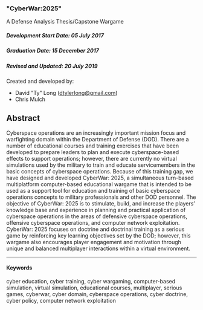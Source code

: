### "CyberWar:2025"
A Defense Analysis Thesis/Capstone Wargame

##### Development Start Date: 05 July 2017
##### Graduation Date: 15 December 2017

##### Revised and Updated: 20 July 2019

Created and developed by:
- David "Ty" Long (dtylerlong@gmail.com)
- Chris Mulch

## Abstract
Cyberspace operations are an increasingly important mission focus and warfighting domain within the Department of Defense (DOD). There are a number of educational courses and training exercises that have been developed to prepare leaders to plan and execute cyberspace-based effects to support operations; however, there are currently no virtual simulations used by the military to train and educate servicemembers in the basic concepts of cyberspace operations. Because of this training gap, we have designed and developed CyberWar: 2025, a simultaneous turn-based multiplatform computer-based educational wargame that is intended to be used as a support tool for education and training of basic cyberspace operations concepts to military professionals and other DOD personnel. The objective of CyberWar: 2025 is to stimulate, build, and increase the players’ knowledge base and experience in planning and practical application of cyberspace operations in the areas of defensive cyberspace operations, offensive cyberspace operations, and computer network exploitation. CyberWar: 2025 focuses on doctrine and doctrinal training as a serious game by reinforcing key learning objectives set by the DOD; however, this wargame also encourages player engagement and motivation through unique and balanced multiplayer interactions within a virtual environment.
___
#### Keywords
cyber education, cyber training, cyber wargaming, computer-based simulation, virtual simulation, educational courses, multiplayer, serious games, cyberwar, cyber domain, cyberspace operations, cyber doctrine, cyber policy, computer network exploitation
